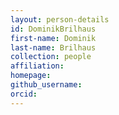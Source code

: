 ```yaml
---
layout: person-details
id: DominikBrilhaus
first-name: Dominik
last-name: Brilhaus
collection: people
affiliation:
homepage:
github_username: 
orcid: 
---
```

